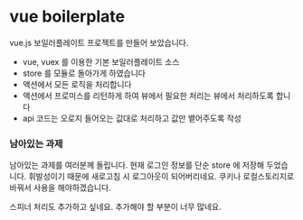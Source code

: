 # vue boilerplate

vue.js 보일러플레이트 프로젝트를 만들어 보았습니다. 

- vue, vuex 를 이용한 기본 보일러플레이트 소스
- store 를 모듈로 돌아가게 하였습니다
- 액션에서 모든 로직을 처리합니다
- 액션에서 프로미스를 리턴하게 하여 뷰에서 필요한 처리는 뷰에서 처리하도록 합니다
- api 코드는 오로지 들어오는 값대로 처리하고 값만 뱉어주도록 작성

### 남아있는 과제

남아있는 과제를 여러분께 돌립니다. 현재 로그인 정보를 단순 store 에 저장해 두었습니다. 휘발성이기 때문에 새로고침 시 로그아웃이 되어버리네요. 쿠키나 로컬스토리지로 바꿔서 사용을 해야하겠습니다.

스피너 처리도 추가하고 싶네요. 추가해야 할 부분이 너무 많네요.  
